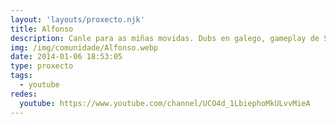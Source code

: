 ```yaml
---
layout: 'layouts/proxecto.njk'
title: Alfonso
description: Canle para as miñas movidas. Dubs en galego, gameplay de Skyrim, Elden Ring, Dark Souls... o que a min me apeteza realmente.
img: /img/comunidade/Alfonso.webp
date: 2014-01-06 18:53:05
type: proxecto
tags:
  - youtube
redes:
  youtube: https://www.youtube.com/channel/UCO4d_1LbiephoMkULvvMieA
---
```

